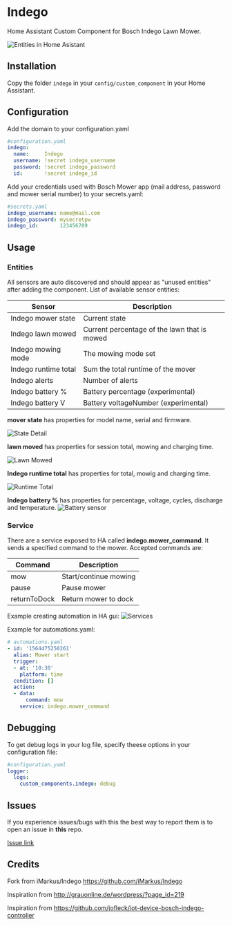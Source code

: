 # Indego
Home Assistant Custom Component for Bosch Indego Lawn Mower.


![Entities in Home Asistant](/doc/1-Indego_Sensors.png)

## Installation
Copy the folder `indego` in your `config/custom_component` in your Home Assistant.
    
## Configuration
Add the domain to your configuration.yaml
``` yaml
#configuration.yaml
indego:
  name:     Indego
  username: !secret indego_username
  password: !secret indego_password
  id:       !secret indego_id
```

Add your credentials used with Bosch Mower app (mail address, password and mower serial number) to your secrets.yaml: 
``` yaml
#secrets.yaml
indego_username: name@mail.com
indego_password: mysecretpw
indego_id:       123456789
```
## Usage

### Entities
 All sensors are auto discovered and should appear as "unused entities" after adding the component. List of available sensor entities:

|Sensor                  | Description                                      |
|------------------------|--------------------------------------------------|
|Indego mower state      | Current state                                    |
|Indego lawn mowed       | Current percentage of the lawn that is mowed     |
|Indego mowing mode      | The mowing mode set                              |
|Indego runtime total    | Sum the total runtime of the mover               |
|Indego alerts           | Number of alerts                                 |
|Indego battery %        | Battery percentage (experimental)                |
|Indego battery V        | Battery voltageNumber (experimental)             |

**mover state** has properties for model name, serial and firmware.

![State Detail](/doc/2-Indego_State_details.png)

**lawn moved** has properties for session total, mowing and charging time.

![Lawn Mowed](/doc/3-Indego_Lawn_mowed.png)

**Indego runtime total** has properties for total, mowig and charging time.

![Runtime Total](/doc/4-Indego_Runtime_detail.png)

**Indego battery %** has properties for percentage, voltage, cycles, discharge and temperature.
![Battery sensor](/doc/5-Indego_Battery_Sensor.png)

### Service
There are a service exposed to HA called **indego.mower_command**. It sends a specified command to the mower. Accepted commands are:

|Command      |Description           |
|-------------|----------------------|
|mow          | Start/continue mowing|
|pause        | Pause mower          |
|returnToDock | Return mower to dock |

Example creating automation in HA gui:
![Services](/doc/6-Indego_Call_service.png)

Example for automations.yaml:

``` yaml
# automations.yaml
- id: '1564475250261'
  alias: Mower start
  trigger:
  - at: '10:30'
    platform: time
  condition: []
  action:
  - data:
      command: mow
    service: indego.mower_command
```

## Debugging
To get debug logs in your log file, specify theese options in your configuration file:

``` yaml
#configuration.yaml
logger:
  logs:
    custom_components.indego: debug
```

## Issues

If you experience issues/bugs with this the best way to report them is to open an issue in **this** repo.

[Issue link](https://github.com/jm-73/Indego/issues)

## Credits

Fork from iMarkus/Indego https://github.com/iMarkus/Indego

Inspiration from http://grauonline.de/wordpress/?page_id=219

Inspiration from https://github.com/jofleck/iot-device-bosch-indego-controller
